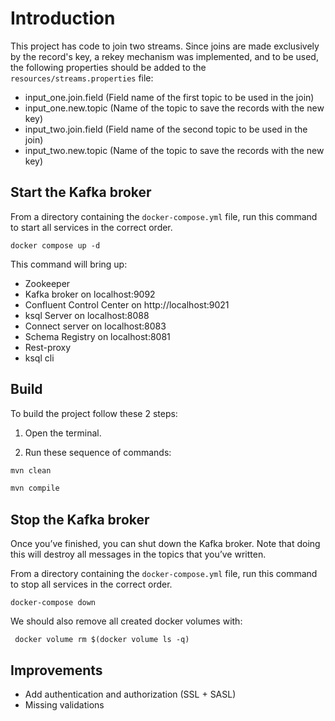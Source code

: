 # Introduction

This project has code to join two streams. Since joins are made exclusively by the record's key, a rekey mechanism was implemented, and to be used, the following properties should be added to the `resources/streams.properties` file:
- input_one.join.field (Field name of the first topic to be used in the join)
- input_one.new.topic (Name of the topic to save the records with the new key)
- input_two.join.field (Field name of the second topic to be used in the join)
- input_two.new.topic (Name of the topic to save the records with the new key)


## Start the Kafka broker

From a directory containing the `docker-compose.yml` file, run this command to start all services in the correct order.

```
docker compose up -d
```

This command will bring up:

- Zookeeper
- Kafka broker on localhost:9092
- Confluent Control Center on http://localhost:9021
- ksql Server on localhost:8088
- Connect server on localhost:8083
- Schema Registry on localhost:8081
- Rest-proxy
- ksql cli

## Build
To build the project follow these 2 steps:

1. Open the terminal.

2. Run these sequence of commands:

```sh
mvn clean

mvn compile
```

## Stop the Kafka broker

Once you’ve finished, you can shut down the Kafka broker. Note that doing this will destroy all messages in the topics that you’ve written.

From a directory containing the `docker-compose.yml` file, run this command to stop all services in the correct order.

```
docker-compose down
```

We should also remove all created docker volumes with:
```
 docker volume rm $(docker volume ls -q)
```

## Improvements 

- Add authentication and authorization (SSL + SASL)
- Missing validations